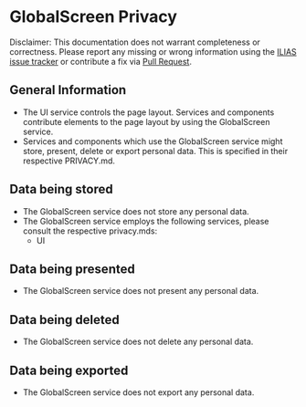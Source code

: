 # GlobalScreen Privacy
Disclaimer: This documentation does not warrant completeness or correctness. Please report any missing or wrong information using the [ILIAS issue tracker](https://mantis.ilias.de) or contribute a fix via [Pull Request](docs/development/contributing.md#pull-request-to-the-repositories).

## General Information
- The UI service controls the page layout. Services and components contribute elements to the page layout by using the GlobalScreen service.
- Services and components which use the GlobalScreen service might store, present, delete or export personal data. This is specified in their respective PRIVACY.md.

## Data being stored
- The GlobalScreen service does not store any personal data.
- The GlobalScreen service employs the following services, please consult the respective privacy.mds:
  - UI

## Data being presented
- The GlobalScreen service does not present any personal data.

## Data being deleted
- The GlobalScreen service does not delete any personal data.

## Data being exported
- The GlobalScreen service does not export any personal data.